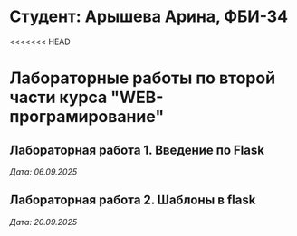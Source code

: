 # Студент: Арышева Арина, ФБИ-34

<<<<<<< HEAD
# Лабораторные работы по второй части курса "WEB-програмирование"

## Лабораторная работа 1. Введение по Flask

*Дата: 06.09.2025*

## Лабораторная работа 2. Шаблоны в flask

*Дата: 20.09.2025*